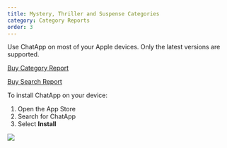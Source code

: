 ```yaml
---
title: Mystery, Thriller and Suspense Categories
category: Category Reports
order: 3
---
```


Use ChatApp on most of your Apple devices. Only the latest versions are supported.

<script src="https://gumroad.com/js/gumroad.js"></script>
<a class="gumroad-button" href="https://gum.co/categoryreport" target="_blank">Buy Category Report</a>

<script src="https://gumroad.com/js/gumroad.js"></script>
<a class="gumroad-button" href="https://gum.co/bmwgo" target="_blank">Buy Search Report</a>

To install ChatApp on your device:

1. Open the App Store
2. Search for ChatApp
3. Select **Install**

![](//placehold.it/800x600)
